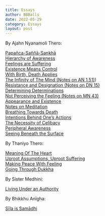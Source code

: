 ```yaml
---
title: Essays
author: BBBalls
date: 2022-05-29
category: Essays
layout: post
---
```


By Ajahn Nyanamoli Thero:

[Papañca-Saññā-Sankhā](/hillside_hermitage_archive/essays/2010-08-01-essay-Nyanamoli-Papanca_Sanna_Sankha.html)\
[Hierarchy of Awareness](/hillside_hermitage_archive/essays/2010-08-14-essay-Nyanamoli-Hierarchy_of_Awareness.html)\
[Feelings are Suffering](/hillside_hermitage_archive/essays/2010-12-10-essay-Nyanamoli-Feelings_are_Suffering.html)\
[Existence Means Control](/hillside_hermitage_archive/essays/2010-12-14-essay-Nyanamoli-Existence_Means_Control.html)\
[With Birth, Death Applies](/hillside_hermitage_archive/essays/2010-12-23-essay-Nyanamoli-With_Birth_Death_Applies.html)\
[The Infinity of The Mind (Notes on AN 1.51)](/hillside_hermitage_archive/essays/2013-03-19-essay-Nyanamoli-The_Infinity_of_The_Mind.html))\
[Resistance and Designation (Notes on DN 15)](/hillside_hermitage_archive/essays/2013-03-28-essay-Nyanamoli-Resistance_and_Designation.html)\
[Determining Determinations](/hillside_hermitage_archive/essays/2013-04-07-essay-Nyanamoli-Determining_Determinations.html)\
[Not Perceiving the Feeling (Notes on MN 43)](/hillside_hermitage_archive/essays/2013-04-17-essay-Nyanamoli-essay-Not_Perceiving_the_Feeling.html)\
[Appearance and Existence](/hillside_hermitage_archive/essays/2014-02-24-essay-Nyanamoli-Appearance_and_Existence.html)\
[Notes on Meditation](/hillside_hermitage_archive/essays/2014-07-30-essay-Nyanamoli-Notes_on_Meditaion.html)\
[Breathing Towards Death](/hillside_hermitage_archive/essays/2018-05-01-essay-Nyanamoli-Breathing_Towards_Death.html)\
[Intentions Behind One’s Actions](/hillside_hermitage_archive/essays/2018-05-21-essay-Nyanamoli-Intentions_Behind_Ones_Actions.html)\
[The Necessity of Celibacy](/hillside_hermitage_archive/essays/2018-08-02-essay-Nyanamoli-The_Necessity_of_Celibacy.html)\
[Peripheral Awareness](/hillside_hermitage_archive/essays/2018-11-08-essay-Nyanamoli-Peripheral_Awareness.html)\
[Seeing Beneath the Surface](/hillside_hermitage_archive/essays/2023-07-11-essay-Nyanamoli-Seeing_Beneath_the_Surface.html)

By Thaniyo Thero:

[Meaning Of The Heart](/hillside_hermitage_archive/essays/2022-04-01-essay-Thaniyo-Meaning_of_the_Heart.html)\
[Uproot Assumptions, Uproot Suffering](/hillside_hermitage_archive/essays/2022-07-03-essay-Thaniyo-Uproot_Assumptions_Uproot_Suffering.html)\
[Making Peace With Feeling](/hillside_hermitage_archive/essays/2022-08-12-essay-Thaniyo-Making_Peace_With_Feeling.html)\
[Going Through Dukkha](/hillside_hermitage_archive/essays/2023-03-04-essay-Thaniyo-Going_Through_Dukkha.html)

By Sister Medhini:

[Living Under an Authority](/hillside_hermitage_archive/essays/2023-02-23-essay-Medhini-Living_Under_an_Authority.html)

By Bhikkhu Anīgha:

[Sīla is Samādhi](/hillside_hermitage_archive/essays/2023-08-28-essay-Anigha-Sila_is_Samadhi.html)
